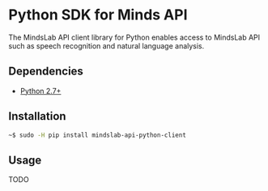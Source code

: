 # Python SDK for Minds API

The MindsLab API client library for Python enables access to MindsLab API such as speech recognition and natural language analysis.

## Dependencies

- [Python 2.7+](https://www.python.org)

## Installation

```bash
~$ sudo -H pip install mindslab-api-python-client
```

## Usage

TODO

